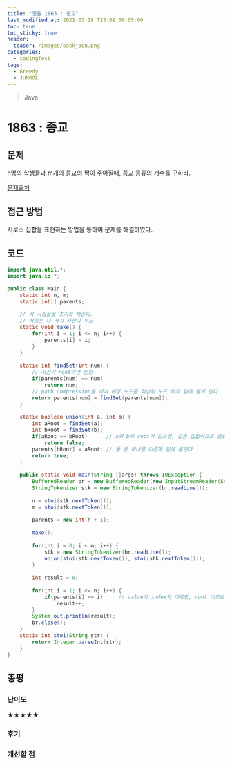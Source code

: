 ```yaml
---
title: "정올 1863 : 종교"
last_modified_at: 2021-03-18 T23:09:00-05:00
toc: true
toc_sticky: true
header:
  teaser: /images/baekjoon.png
categories: 
  - codingTest
tags:
  - Greedy
  - JUNGOL
---
```


> Java

1863 : 종교
=============
 
## 문제

n명의 학생들과 m개의 종교의 짝이 주어질때, 종교 종류의 개수를 구하라.  

[문제출처](http://www.jungol.co.kr/bbs/board.php?bo_table=pbank&wr_id=1136&sca=4070)  

## 접근 방법
서로소 집합을 표현하는 방법을 통하여 문제를 해결하였다.  

## 코드
```java
import java.util.*;
import java.io.*;

public class Main {
	static int n, m;
	static int[] parents;
	
	// 각 사람들을 초기화 해준다.
	// 처음은 다 자기 자신이 부모
	static void make() {
		for(int i = 1; i <= n; i++) {
			parents[i] = i;
		}
	}
	
	static int findSet(int num) {
		// 자신이 root이면 반환
		if(parents[num] == num)
			return num;
		// path compression을 하여 해당 노드를 최상위 노드 바로 밑에 붙게 한다.
		return parents[num] = findSet(parents[num]);
	}
	
	static boolean union(int a, int b) {
		int aRoot = findSet(a);
		int bRoot = findSet(b); 
		if(aRoot == bRoot)		// a와 b의 root가 같으면, 같은 집합이므로 종료
			return false;
		parents[bRoot] = aRoot;	// 둘 중 하나를 다른쪽 밑에 붙힌다
		return true;
	}
	
    public static void main(String []args) throws IOException {        
    	BufferedReader br = new BufferedReader(new InputStreamReader(System.in));
    	StringTokenizer stk = new StringTokenizer(br.readLine()); 
    	
    	n = stoi(stk.nextToken());
    	m = stoi(stk.nextToken());
    	
    	parents = new int[n + 1];
    	
    	make();
    	
    	for(int i = 0; i < m; i++) {
    		stk = new StringTokenizer(br.readLine());
    		union(stoi(stk.nextToken()), stoi(stk.nextToken()));
    	}
    	
    	int result = 0;
    	
    	for(int i = 1; i <= n; i++) {
    		if(parents[i] == i)		// value가 index와 다르면, root 이므로 종류 갯수를 더 센다
    			result++;
    	}
    	System.out.println(result);
    	br.close();
    }
    static int stoi(String str) {
    	return Integer.parseInt(str);
    }
}
```

## 총평
### 난이도
★★★★★
### 후기

### 개선할 점